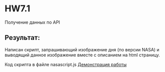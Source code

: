 # HW7.1 
Получение данных по API

## Результат:

Написан скрипт, запрашивающий изображение дня (по версии NASA) и выводящий данное изображение вместе с описанием на html страницу.

Код скрипта в файле nasascript.js
[Демонстрация работы](https://codepen.io/amd_amd/live/ZEQGyjB) 

